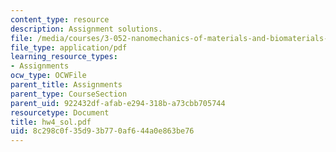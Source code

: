 ```yaml
---
content_type: resource
description: Assignment solutions.
file: /media/courses/3-052-nanomechanics-of-materials-and-biomaterials-spring-2007/8c298c0f35d93b770af644a0e863be76_hw4_sol.pdf
file_type: application/pdf
learning_resource_types:
- Assignments
ocw_type: OCWFile
parent_title: Assignments
parent_type: CourseSection
parent_uid: 922432df-afab-e294-318b-a73cbb705744
resourcetype: Document
title: hw4_sol.pdf
uid: 8c298c0f-35d9-3b77-0af6-44a0e863be76
---
```

